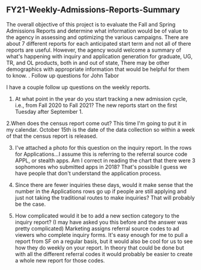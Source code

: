 ## FY21-Weekly-Admissions-Reports-Summary

The overall objective of this project is to evaluate the Fall and Spring Admissions Reports and determine what information would be of value to the agency in assessing and optimizing the various campaigns. 
There are about 7 different reports for each anticipated  start term and not all of there reports are useful. However, the agency would welcome a summary of what's happening with inquiry and application generation for graduate, UG, TR, and OL products, both in and out of state, There may be other demographics  with appropriate information that would be helpful for them to know.
. 
Follow up questions for John Tabor

I have a couple follow up questions on the weekly reports. 

1. At what point in the year do you start tracking a new admission cycle, i.e., from Fall 2020 to Fall 2021? The new reports start on the first Tuesday after September 1.  

2.When does the census report come out? This time I'm going to put it in my calendar.  October 15th is the date of the data collection so within a week of that the census report is released.  

3. I've attached a photo for this question on the inquiry report. In the rows for Applications...I assume this is referring to the referral source code APPL, or stealth apps. Am I correct in reading the chart that there were 3 sophomores who submitted apps in 2018? That's possible I guess we have people that don't understand the application process.  

4. Since there are fewer inquiries these days, would it make sense that the number in the Applications rows go up if people are still applying and just not taking the traditional routes to make inquiries? That will probably be the case.
﻿
5. How complicated would it be to add a new section category to the inquiry report? (I may have asked you this before and the answer was pretty complicated) Marketing assigns referral source codes to ad viewers who complete inquiry forms. It's easy enough for me to pull a report from SF on a regular basis, but it would also be cool for us to see how they do weekly on your report. In theory that could be done but with all the different referral codes it would probably be easier to create a whole new report for those codes.  
